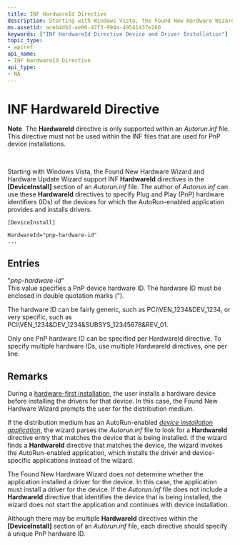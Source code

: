 ```yaml
---
title: INF HardwareId Directive
description: Starting with Windows Vista, the Found New Hardware Wizard and Hardware Update Wizard support INF HardwareId directives in the \ DeviceInstall\ section of an Autorun.inf file.
ms.assetid: aceb4db2-ae00-47f3-994a-49541437e260
keywords: ["INF HardwareId Directive Device and Driver Installation"]
topic_type:
- apiref
api_name:
- INF HardwareId Directive
api_type:
- NA
---
```


# INF HardwareId Directive


**Note**  The **HardwareId** directive is only supported within an *Autorun.inf* file. This directive must not be used within the INF files that are used for PnP device installations.

 

Starting with Windows Vista, the Found New Hardware Wizard and Hardware Update Wizard support INF **HardwareId** directives in the **\[DeviceInstall\]** section of an *Autorun.inf* file. The author of *Autorun.inf* can use these **HardwareId** directives to specify Plug and Play (PnP) hardware identifiers (IDs) of the devices for which the AutoRun-enabled application provides and installs drivers.

``` syntax
[DeviceInstall] 
 
HardwareId="pnp-hardware-id"
...
```

## Entries


<a href="" id="-pnp-hardware-id-"></a>"*pnp-hardware-id*"  
This value specifies a PnP device hardware ID. The hardware ID must be enclosed in double quotation marks (").

The hardware ID can be fairly generic, such as PCI\\VEN\_1234&DEV\_1234, or very specific, such as PCI\\VEN\_1234&DEV\_1234&SUBSYS\_12345678&REV\_01.

Only one PnP hardware ID can be specified per HardwareId directive. To specify multiple hardware IDs, use multiple HardwareId directives, one per line.

Remarks
-------

During a [hardware-first installation](hardware-first-installation.md), the user installs a hardware device before installing the drivers for that device. In this case, the Found New Hardware Wizard prompts the user for the distribution medium.

If the distribution medium has an AutoRun-enabled [*device installation application*](https://msdn.microsoft.com/library/windows/hardware/ff556277#wdkgloss-device-installation-application), the wizard parses the *Autorun.inf* file to look for a **HardwareId** directive entry that matches the device that is being installed. If the wizard finds a **HardwareId** directive that matches the device, the wizard invokes the AutoRun-enabled application, which installs the driver and device-specific applications instead of the wizard.

The Found New Hardware Wizard does not determine whether the application installed a driver for the device. In this case, the application must install a driver for the device. If the *Autorun.inf* file does not include a **HardwareId** directive that identifies the device that is being installed, the wizard does not start the application and continues with device installation.

Although there may be multiple **HardwareId** directives within the **\[DeviceInstall\]** section of an *Autorun.inf* file, each directive should specify a unique PnP hardware ID.

 

 





